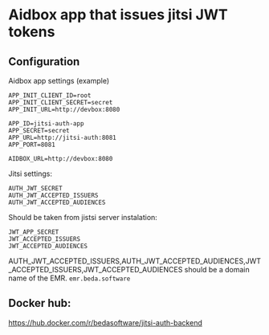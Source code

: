 # Aidbox app that issues jitsi JWT tokens

## Configuration
Aidbox app settings (example)
```
APP_INIT_CLIENT_ID=root
APP_INIT_CLIENT_SECRET=secret
APP_INIT_URL=http://devbox:8080

APP_ID=jitsi-auth-app
APP_SECRET=secret
APP_URL=http://jitsi-auth:8081
APP_PORT=8081

AIDBOX_URL=http://devbox:8080
```
Jitsi settings:
```
AUTH_JWT_SECRET
AUTH_JWT_ACCEPTED_ISSUERS
AUTH_JWT_ACCEPTED_AUDIENCES
```
Should be taken from jistsi server instalation:
```
JWT_APP_SECRET
JWT_ACCEPTED_ISSUERS
JWT_ACCEPTED_AUDIENCES
```
AUTH_JWT_ACCEPTED_ISSUERS,AUTH_JWT_ACCEPTED_AUDIENCES,JWT_ACCEPTED_ISSUERS,JWT_ACCEPTED_AUDIENCES
should be a domain name of the EMR.
`emr.beda.software`

## Docker hub:
https://hub.docker.com/r/bedasoftware/jitsi-auth-backend
